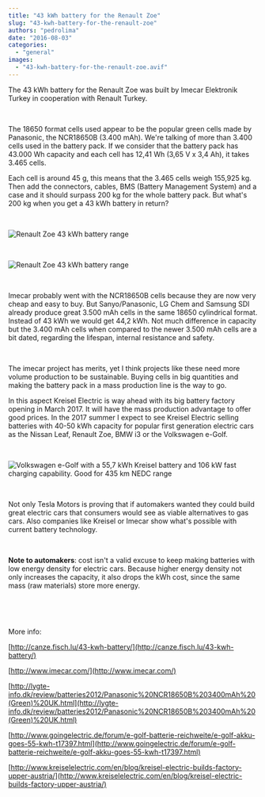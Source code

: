 ```yaml
---
title: "43 kWh battery for the Renault Zoe"
slug: "43-kwh-battery-for-the-renault-zoe"
authors: "pedrolima"
date: "2016-08-03"
categories: 
  - "general"
images: 
  - "43-kwh-battery-for-the-renault-zoe.avif"
---
```


The 43 kWh battery for the Renault Zoe was built by Imecar Elektronik Turkey in cooperation with Renault Turkey.

 

The 18650 format cells used appear to be the popular green cells made by Panasonic, the NCR18650B (3.400 mAh). We're talking of more than 3.400 cells used in the battery pack. If we consider that the battery pack has 43.000 Wh capacity and each cell has 12,41 Wh (3,65 V x 3,4 Ah), it takes 3.465 cells.

Each cell is around 45 g, this means that the 3.465 cells weigh 155,925 kg. Then add the connectors, cables, BMS (Battery Management System) and a case and it should surpass 200 kg for the whole battery pack. But what's 200 kg when you get a 43 kWh battery in return?

 

![Renault Zoe 43 kWh battery range](images/renault-zoe-43-kwh-battery-range.avif)

 

![Renault Zoe 43 kWh battery range](images/renault-zoe-43-kwh-battery-range-2.avif)

 

Imecar probably went with the NCR18650B cells because they are now very cheap and easy to buy. But Sanyo/Panasonic, LG Chem and Samsung SDI already produce great 3.500 mAh cells in the same 18650 cylindrical format. Instead of 43 kWh we would get 44,2 kWh. Not much difference in capacity but the 3.400 mAh cells when compared to the newer 3.500 mAh cells are a bit dated, regarding the lifespan, internal resistance and safety.

 

The imecar project has merits, yet I think projects like these need more volume production to be sustainable. Buying cells in big quantities and making the battery pack in a mass production line is the way to go.

In this aspect Kreisel Electric is way ahead with its big battery factory opening in March 2017. It will have the mass production advantage to offer good prices. In the 2017 summer I expect to see Kreisel Electric selling batteries with 40-50 kWh capacity for popular first generation electric cars as the Nissan Leaf, Renault Zoe, BMW i3 or the Volkswagen e-Golf.

 

![Volkswagen e-Golf with a 55,7 kWh Kreisel battery and 106 kW fast charging capability. Good for 435 km NEDC range](images/volkswagen-e-golf-55-kwh-battery.avif)

 

Not only Tesla Motors is proving that if automakers wanted they could build great electric cars that consumers would see as viable alternatives to gas cars. Also companies like Kreisel or Imecar show what's possible with current battery technology.

 

**Note to automakers**: cost isn't a valid excuse to keep making batteries with low energy density for electric cars. Because higher energy density not only increases the capacity, it also drops the kWh cost, since the same mass (raw materials) store more energy.

 

 

More info:

[http://canze.fisch.lu/43-kwh-battery/](http://canze.fisch.lu/43-kwh-battery/)

[http://www.imecar.com/](http://www.imecar.com/)

[http://lygte-info.dk/review/batteries2012/Panasonic%20NCR18650B%203400mAh%20(Green)%20UK.html](http://lygte-info.dk/review/batteries2012/Panasonic%20NCR18650B%203400mAh%20(Green)%20UK.html)

[http://www.goingelectric.de/forum/e-golf-batterie-reichweite/e-golf-akku-goes-55-kwh-t17397.html](http://www.goingelectric.de/forum/e-golf-batterie-reichweite/e-golf-akku-goes-55-kwh-t17397.html)

[http://www.kreiselelectric.com/en/blog/kreisel-electric-builds-factory-upper-austria/](http://www.kreiselelectric.com/en/blog/kreisel-electric-builds-factory-upper-austria/)
